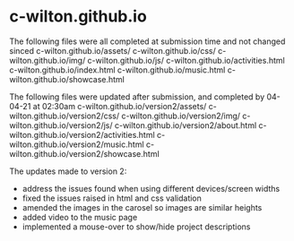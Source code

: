 # c-wilton.github.io

The following files were all completed at submission time and not changed sinced
c-wilton.github.io/assets/
c-wilton.github.io/css/
c-wilton.github.io/img/
c-wilton.github.io/js/
c-wilton.github.io/activities.html
c-wilton.github.io/index.html
c-wilton.github.io/music.html
c-wilton.github.io/showcase.html

The following files were updated after submission, and completed by 04-04-21 at 02:30am
c-wilton.github.io/version2/assets/
c-wilton.github.io/version2/css/
c-wilton.github.io/version2/img/
c-wilton.github.io/version2/js/
c-wilton.github.io/version2/about.html
c-wilton.github.io/version2/activities.html
c-wilton.github.io/version2/music.html
c-wilton.github.io/version2/showcase.html

The updates made to version 2:
* address the issues found when using different devices/screen widths
* fixed the issues raised in html and css validation
* amended the images in the carosel so images are similar heights
* added video to the music page
* implemented a mouse-over to show/hide project descriptions
